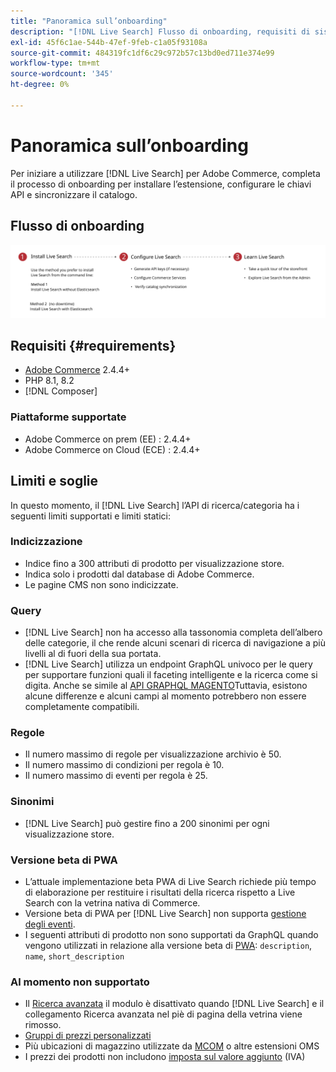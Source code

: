 ```yaml
---
title: "Panoramica sull’onboarding"
description: "[!DNL Live Search] Flusso di onboarding, requisiti di sistema, limiti e limitazioni"
exl-id: 45f6c1ae-544b-47ef-9feb-c1a05f93108a
source-git-commit: 484319fc1df6c29c972b57c13bd0ed711e374e99
workflow-type: tm+mt
source-wordcount: '345'
ht-degree: 0%

---
```


# Panoramica sull’onboarding

Per iniziare a utilizzare [!DNL Live Search] per Adobe Commerce, completa il processo di onboarding per installare l’estensione, configurare le chiavi API e sincronizzare il catalogo.

## Flusso di onboarding

![[!DNL Live Search] diagramma di onboarding](assets/onboarding-flow.svg)

## Requisiti {#requirements}

* [Adobe Commerce](https://magento.com/products/magento-commerce) 2.4.4+
* PHP 8.1, 8.2
* [!DNL Composer]

### Piattaforme supportate

* Adobe Commerce on prem (EE) : 2.4.4+
* Adobe Commerce on Cloud (ECE) : 2.4.4+

## Limiti e soglie

In questo momento, il [!DNL Live Search] l’API di ricerca/categoria ha i seguenti limiti supportati e limiti statici:

### Indicizzazione

* Indice fino a 300 attributi di prodotto per visualizzazione store.
* Indica solo i prodotti dal database di Adobe Commerce.
* Le pagine CMS non sono indicizzate.

### Query

* [!DNL Live Search] non ha accesso alla tassonomia completa dell’albero delle categorie, il che rende alcuni scenari di ricerca di navigazione a più livelli al di fuori della sua portata.
* [!DNL Live Search] utilizza un endpoint GraphQL univoco per le query per supportare funzioni quali il faceting intelligente e la ricerca come si digita. Anche se simile al [API GRAPHQL MAGENTO](https://developer.adobe.com/commerce/webapi/graphql/)Tuttavia, esistono alcune differenze e alcuni campi al momento potrebbero non essere completamente compatibili.

### Regole

* Il numero massimo di regole per visualizzazione archivio è 50.
* Il numero massimo di condizioni per regola è 10.
* Il numero massimo di eventi per regola è 25.

### Sinonimi

* [!DNL Live Search] può gestire fino a 200 sinonimi per ogni visualizzazione store.

### Versione beta di PWA

* L’attuale implementazione beta PWA di Live Search richiede più tempo di elaborazione per restituire i risultati della ricerca rispetto a Live Search con la vetrina nativa di Commerce.
* Versione beta di PWA per [!DNL Live Search] non supporta [gestione degli eventi](https://developer.adobe.com/commerce/services/shared-services/storefront-events/sdk/).
* I seguenti attributi di prodotto non sono supportati da GraphQL quando vengono utilizzati in relazione alla versione beta di [PWA](https://developer.adobe.com/commerce/pwa-studio/): `description`, `name`, `short_description`

### Al momento non supportato

* Il [Ricerca avanzata](https://experienceleague.adobe.com/docs/commerce-admin/catalog/catalog/search/search.html#advanced-search) il modulo è disattivato quando [!DNL Live Search] e il collegamento Ricerca avanzata nel piè di pagina della vetrina viene rimosso.
* [Gruppi di prezzi personalizzati](https://experienceleague.adobe.com/docs/commerce-admin/catalog/products/pricing/product-price-group.html)
* Più ubicazioni di magazzino utilizzate da [MCOM](https://experienceleague.adobe.com/docs/commerce-admin/systems/integrations/mcom.html) o altre estensioni OMS
* I prezzi dei prodotti non includono [imposta sul valore aggiunto](https://experienceleague.adobe.com/docs/commerce-admin/stores-sales/site-store/taxes/vat.html) (IVA)
